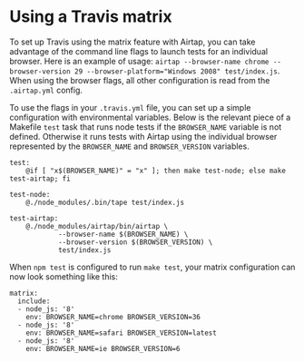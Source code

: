 # Using a Travis matrix

To set up Travis using the matrix feature with Airtap, you can take advantage of the command line flags to launch tests for an individual browser. Here is an example of usage: `airtap --browser-name chrome --browser-version 29 --browser-platform="Windows 2008" test/index.js`. When using the browser flags, all other configuration is read from the `.airtap.yml` config.

To use the flags in your `.travis.yml` file, you can set up a simple configuration with environmental variables. Below is the relevant piece of a Makefile `test` task that runs node tests if the `BROWSER_NAME` variable is not defined. Otherwise it runs tests with Airtap using the individual browser represented by the `BROWSER_NAME` and `BROWSER_VERSION` variables.

```
test:
	@if [ "x$(BROWSER_NAME)" = "x" ]; then make test-node; else make test-airtap; fi

test-node:
	@./node_modules/.bin/tape test/index.js

test-airtap:
	@./node_modules/airtap/bin/airtap \
			--browser-name $(BROWSER_NAME) \
			--browser-version $(BROWSER_VERSION) \
			test/index.js
```

When `npm test` is configured to run `make test`, your matrix configuration can now look something like this:

```
matrix:
  include:
  - node_js: '8'
    env: BROWSER_NAME=chrome BROWSER_VERSION=36
  - node_js: '8'
    env: BROWSER_NAME=safari BROWSER_VERSION=latest
  - node_js: '8'
    env: BROWSER_NAME=ie BROWSER_VERSION=6
```
